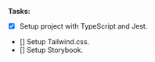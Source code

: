 **Tasks:**

- [x] Setup project with TypeScript and Jest.
- [] Setup Tailwind.css.
- [] Setup Storybook.
